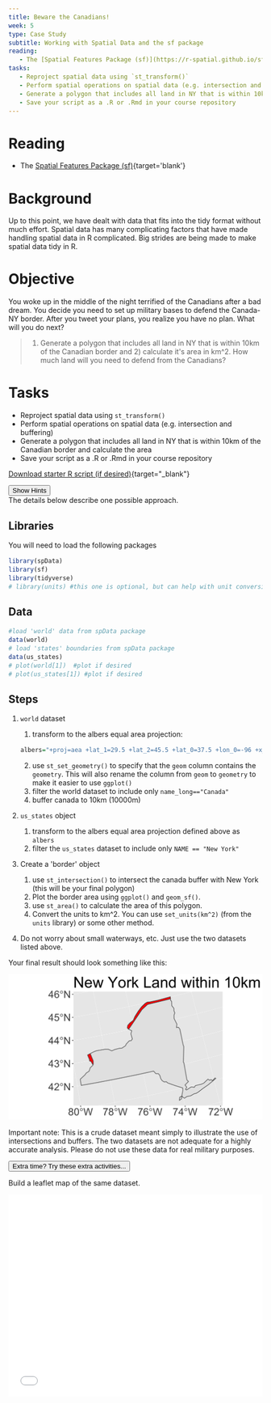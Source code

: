 ```yaml
---
title: Beware the Canadians!
week: 5
type: Case Study
subtitle: Working with Spatial Data and the sf package
reading:
   - The [Spatial Features Package (sf)](https://r-spatial.github.io/sf/){target='blank'}
tasks:
   - Reproject spatial data using `st_transform()`
   - Perform spatial operations on spatial data (e.g. intersection and buffering)
   - Generate a polygon that includes all land in NY that is within 10km of the Canadian border and calculate the area
   - Save your script as a .R or .Rmd in your course repository
---
```





# Reading

- The [Spatial Features Package (sf)](https://r-spatial.github.io/sf/){target='blank'}

# Background
Up to this point, we have dealt with data that fits into the tidy format without much effort. Spatial data has many complicating factors that have made handling spatial data in R complicated. Big strides are being made to make spatial data tidy in R. 


# Objective

You woke up in the middle of the night terrified of the Canadians after a bad dream.  You decide you need to set up military bases to defend the Canada-NY border. After you tweet your plans, you realize you have no plan.  What will you do next?

> 1) Generate a polygon that includes all land in NY that is within 10km of the Canadian border and 2) calculate it's area in km^2.  How much land will you need to defend from the Canadians?


# Tasks

- Reproject spatial data using `st_transform()`
- Perform spatial operations on spatial data (e.g. intersection and buffering)
- Generate a polygon that includes all land in NY that is within 10km of the Canadian border and calculate the area
- Save your script as a .R or .Rmd in your course repository

[<i class="fa fa-file-code-o fa-1x" aria-hidden="true"></i> Download starter R script (if desired)](scripts/CS_05_nocomments.R){target="_blank"}


<div class="well">
<button data-toggle="collapse" class="btn btn-primary btn-sm round" data-target="#demo1">Show Hints</button>
<div id="demo1" class="collapse">
The details below describe one possible approach.

## Libraries
You will need to load the following packages

```r
library(spData)
library(sf)
library(tidyverse)
# library(units) #this one is optional, but can help with unit conversions.
```

## Data

```r
#load 'world' data from spData package
data(world)  
# load 'states' boundaries from spData package
data(us_states)
# plot(world[1])  #plot if desired
# plot(us_states[1]) #plot if desired
```

## Steps
1. `world` dataset
    1. transform to the albers equal area projection:
    
    ```r
    albers="+proj=aea +lat_1=29.5 +lat_2=45.5 +lat_0=37.5 +lon_0=-96 +x_0=0 +y_0=0 +ellps=GRS80 +datum=NAD83 +units=m +no_defs"
    ```
    2. use `st_set_geometry()` to specify that the `geom` column contains the `geometry`.  This will also rename the column from `geom` to `geometry` to make it easier to use `ggplot()`
    3. filter the world dataset to include only `name_long=="Canada"` 
    4. buffer canada to 10km (10000m)
2. `us_states` object    
    1. transform to the albers equal area projection defined above as `albers`
    2. filter the `us_states` dataset to include only `NAME == "New York"`
3. Create a 'border' object
    1. use `st_intersection()` to intersect the canada buffer with New York (this will be your final polygon)
    2. Plot the border area using `ggplot()` and `geom_sf()`.
    3. use `st_area()` to calculate the area of this polygon.
    4. Convert the units to km^2.  You can use `set_units(km^2)` (from the `units` library) or some other method.
4. Do not worry about small waterways, etc.  Just use the two datasets listed above.

</div>
</div>

Your final result should look something like this:

![](CS_05_files/figure-html/unnamed-chunk-4-1.png)<!-- -->

Important note:  This is a crude dataset meant simply to illustrate the use of intersections and buffers.  The two datasets are not adequate for a highly accurate analysis.  Please do not use these data for real military purposes.

<div class="extraswell">
<button data-toggle="collapse" class="btn btn-link" data-target="#extras">
Extra time? Try these extra activities...
</button>
<div id="extras" class="collapse">

Build a leaflet map of the same dataset.



<iframe id="test"  style=" height:400px; width:100%;" scrolling="no"  frameborder="0" src="CS05_leaflet.html"></iframe>


</div>
</div>

